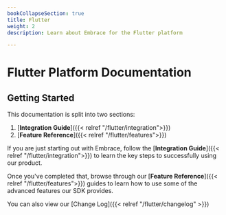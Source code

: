 ```yaml
---
bookCollapseSection: true
title: Flutter
weight: 2
description: Learn about Embrace for the Flutter platform

---
```

# Flutter Platform Documentation

## Getting Started

This documentation is split into two sections:

1. [**Integration Guide**]({{< relref "/flutter/integration">}})
2. [**Feature Reference**]({{< relref "/flutter/features">}})

If you are just starting out with Embrace, follow the [**Integration Guide**]({{< relref "/flutter/integration">}}) to learn
the key steps to successfully using our product.  

Once you've completed that, browse through our [**Feature Reference**]({{< relref "/flutter/features">}}) guides to learn how
to use some of the advanced features our SDK provides.  

You can also view our [Change Log]({{< relref "/flutter/changelog" >}})